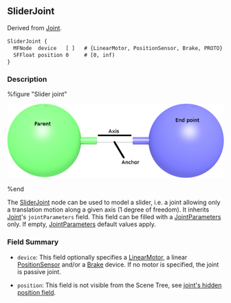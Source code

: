 ## SliderJoint

Derived from [Joint](joint.md).

```
SliderJoint {
  MFNode  device   [ ]   # {LinearMotor, PositionSensor, Brake, PROTO}
  SFFloat position 0     # [0, inf)
}
```

### Description

%figure "Slider joint"

![sliderJoint.png](images/sliderJoint.png)

%end

The [SliderJoint](#sliderjoint) node can be used to model a slider, i.e. a joint allowing only a translation motion along a given axis (1 degree of freedom).
It inherits [Joint](joint.md)'s `jointParameters` field.
This field can be filled with a [JointParameters](jointparameters.md) only.
If empty, [JointParameters](jointparameters.md) default values apply.

### Field Summary

- `device`: This field optionally specifies a [LinearMotor](linearmotor.md), a
linear [PositionSensor](positionsensor.md) and/or a [Brake](brake.md) device. If
no motor is specified, the joint is passive joint.

- `position`: This field is not visible from the Scene Tree, see [joint's hidden position field](joint.md#joint-s-hidden-position-fields).
